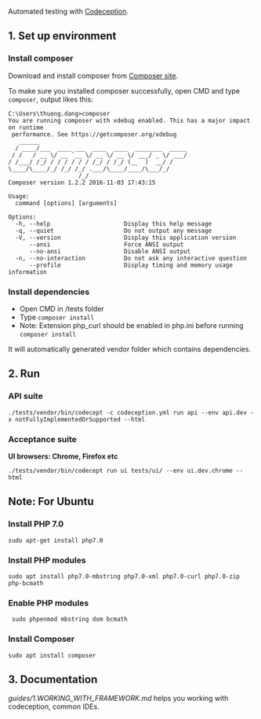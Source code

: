 Automated testing with [Codeception](http://codeception.com/).

## 1. Set up environment
### Install composer
Download and install composer from [Composer site](https://getcomposer.org/download/).

To make sure you installed composer successfully, open CMD and type `composer`, output likes this:
```
C:\Users\thuong.dang>composer
You are running composer with xdebug enabled. This has a major impact on runtime
 performance. See https://getcomposer.org/xdebug
   ______
  / ____/___  ____ ___  ____  ____  ________  _____
 / /   / __ \/ __ `__ \/ __ \/ __ \/ ___/ _ \/ ___/
/ /___/ /_/ / / / / / / /_/ / /_/ (__  )  __/ /
\____/\____/_/ /_/ /_/ .___/\____/____/\___/_/
                    /_/
Composer version 1.2.2 2016-11-03 17:43:15

Usage:
  command [options] [arguments]

Options:
  -h, --help                     Display this help message
  -q, --quiet                    Do not output any message
  -V, --version                  Display this application version
      --ansi                     Force ANSI output
      --no-ansi                  Disable ANSI output
  -n, --no-interaction           Do not ask any interactive question
      --profile                  Display timing and memory usage information
```

### Install dependencies
* Open CMD in /tests folder
* Type `composer install`
* Note: Extension php_curl should be enabled in php.ini before running `composer install`  

It will automatically generated vendor folder which contains dependencies.

## 2. Run
### API suite
```
./tests/vendor/bin/codecept -c codeception.yml run api --env api.dev -x notFullyImplementedOrSupported --html
```

### Acceptance suite
**UI browsers: Chrome, Firefox etc**
```
./tests/vendor/bin/codecept run ui tests/ui/ --env ui.dev.chrome --html
```

## Note: For Ubuntu
### Install PHP 7.0
```
sudo apt-get install php7.0
```
### Install PHP modules
```
sudo apt install php7.0-mbstring php7.0-xml php7.0-curl php7.0-zip php-bcmath
```

### Enable PHP modules
```
 sudo phpenmod mbstring dom bcmath
```

### Install Composer
```
sudo apt install composer
```

## 3. Documentation
*guides/1.WORKING_WITH_FRAMEWORK.md* helps you working with codeception, common IDEs.